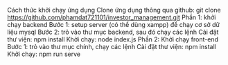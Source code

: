 Cách thức khởi chạy ứng dụng
Clone ứng dụng thông qua github: git clone https://github.com/phamdat721101/investor_management.git
Phần 1: khởi chạy backend
    Bước 1: setup server (có thể dùng xampp) để chạy cơ sở dữ liệu mysql
    Bước 2: trỏ vào thư mục backend, sau đó chạy các lệnh
        Cài đặt thư viện: npm install
        Khởi chạy: node index.js
Phần 2: Khởi chạy front-end
    Bước 1: trỏ vào thư mục chính, chạy các lệnh
        Cài đặt thư viện: npm install
        Khởi chạy: npm run serve